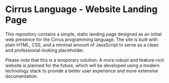 # Cirrus Language - Website Landing Page

This repository contains a simple, static landing page designed as an initial web presence for the Cirrus programming language. The site is built with plain HTML, CSS, and a minimal amount of JavaScript to serve as a clean and professional-looking placeholder.

Please note that this is a temporary solution. A more robust and feature-rich website is planned for the future, which will be developed using a modern technology stack to provide a better user experience and more extensive documentation.